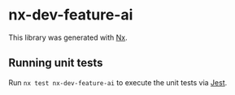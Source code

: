 # nx-dev-feature-ai

This library was generated with [Nx](https://nx.dev).

## Running unit tests

Run `nx test nx-dev-feature-ai` to execute the unit tests via [Jest](https://jestjs.io).
